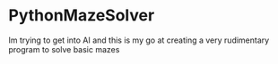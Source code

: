 # PythonMazeSolver
Im trying to get into AI and this is my go at creating a very rudimentary program to solve basic mazes
